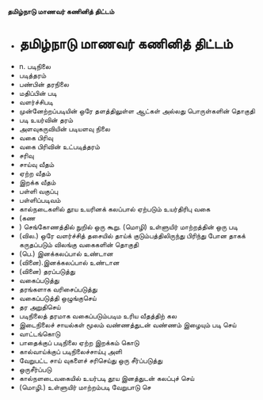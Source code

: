 **தமிழ்நாடு மாணவர் கணினித் திட்டம்**
- # தமிழ்நாடு மாணவர் கணினித் திட்டம்
- n. படிநிலை
- படித்தரம்
- பண்பின் தரநிலை
- மதிப்பின் படி
- வளர்ச்சிபடி
- முன்னேற்றப்படியின் ஒரே தளத்திலுள்ள ஆட்கள் அல்லது பொருள்களின் தொகுதி
- படி உயர்வின் தரம்
- அளவுகருவியின் படியளவு நிலை
- வகை பிரிவு
- வகை பிரிவின் உட்படித்தரம்
- சரிவு
- சாய்வு வீதம்
- ஏற்ற வீதம்
- இறக்க வீதம்
- பள்ளி வகுப்பு
-  பள்ளிப்படிவம்
- கால்நடைகளில் தூய உயரினக் கலப்பால் ஏற்படும் உயர்திரிபு வகை
- (கண
- ) செங்கோணத்தில் நுறில் ஒரு கூறு. (மொழி) உள்ளுயிர் மாற்றத்தின் ஒரு படி
- (வில.) ஒரே வளர்ச்சித் தசையில் தாய்க் குடும்பத்திலிருந்து பிரிந்து போன தாகக் கருதப்படும் விலங்கு வகைகளின் தொகுதி
- (பெ.) இனக்கலப்பால் உண்டான
- (வினை).இனக்கலப்பால் உண்டான
- (வினை) தரப்படுத்து
- வகைப்படுத்து
- தரங்களாக வரிசைப்படுத்து
- வகைப்படுத்தி ஒழுங்குசெய்
- தர அறுதிசெய்
- படிநிலைத் தரமாக வகைப்படும்படிம உரிய வீதத்திற் கல
- இடைநிலைச் சாயல்கள் மூலம் வண்ணத்துடன் வண்ணம் இழையும் படி செய்
- வாட்டங்கொடு
- பாதைக்குப் படிநிலை ஏற்ற இறக்கம் கொடு
- கால்வாய்க்குப் படிநிலைச்சாய்பு அளி
- வேறுபட்ட சாய்  வுகளைச் சரிசெய்து ஒரு சீர்ப்படுத்து
- ஒருசீர்ப்படு
- கால்நளடைவகையில் உயர்படி தூய இனத்துடன் கலப்புச் செய்
- (மொழி.) உள்ளுயிர் மாற்றம்படி வேறுபாடு செ

